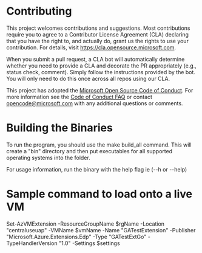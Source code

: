 
# Contributing

This project welcomes contributions and suggestions.  Most contributions require you to agree to a
Contributor License Agreement (CLA) declaring that you have the right to, and actually do, grant us
the rights to use your contribution. For details, visit https://cla.opensource.microsoft.com.

When you submit a pull request, a CLA bot will automatically determine whether you need to provide
a CLA and decorate the PR appropriately (e.g., status check, comment). Simply follow the instructions
provided by the bot. You will only need to do this once across all repos using our CLA.

This project has adopted the [Microsoft Open Source Code of Conduct](https://opensource.microsoft.com/codeofconduct/).
For more information see the [Code of Conduct FAQ](https://opensource.microsoft.com/codeofconduct/faq/) or
contact [opencode@microsoft.com](mailto:opencode@microsoft.com) with any additional questions or comments.


# Building the Binaries

To run the program, you should use the make build_all command. This will create a "bin" directory and then put
executables for all supported operating systems into the folder.

For usage information, run the binary with the help flag ie (--h or --help)

# Sample command to load onto a live VM

Set-AzVMExtension -ResourceGroupName $rgName -Location "centraluseuap" -VMName $vmName -Name "GATestExtension" -Publisher "Microsoft.Azure.Extensions.Edp" -Type "GATestExtGo" -TypeHandlerVersion "1.0" -Settings $settings